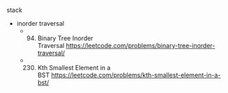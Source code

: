 
stack
- inorder traversal
	- 094. Binary Tree Inorder Traversal https://leetcode.com/problems/binary-tree-inorder-traversal/
	- 230. Kth Smallest Element in a BST https://leetcode.com/problems/kth-smallest-element-in-a-bst/
